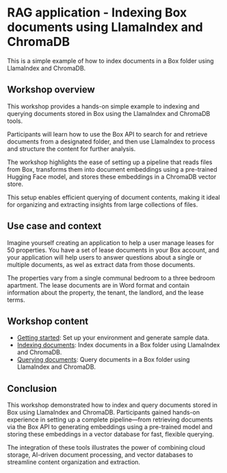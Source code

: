 # RAG application - Indexing Box documents using LlamaIndex and ChromaDB

This is a simple example of how to index documents in a Box folder using LlamaIndex and ChromaDB.

## Workshop overview

This workshop provides a hands-on simple example to indexing and querying documents stored in Box using the LlamaIndex and ChromaDB tools. 

Participants will learn how to use the Box API to search for and retrieve documents from a designated folder, and then use LlamaIndex to process and structure the content for further analysis. 

The workshop highlights the ease of setting up a pipeline that reads files from Box, transforms them into document embeddings using a pre-trained Hugging Face model, and stores these embeddings in a ChromaDB vector store. 

This setup enables efficient querying of document contents, making it ideal for organizing and extracting insights from large collections of files.

## Use case and context

Imagine yourself creating an application to help a user manage leases for 50 properties. You have a set of lease documents in your Box account, and your application will help users to answer questions about a single or multiple documents, as wel as extract data from those documents.

The properties vary from a single communal bedroom to a three bedroom apartment. The lease documents are in Word format and contain information about the property, the tenant, the landlord, and the lease terms.

## Workshop content

- [Getting started](getting-started.md): Set up your environment and generate sample data.
- [Indexing documents](indexing-documents.md): Index documents in a Box folder using LlamaIndex and ChromaDB.
- [Querying documents](querying-documents.md): Query documents in a Box folder using LlamaIndex and ChromaDB.

## Conclusion

This workshop demonstrated how to index and query documents stored in Box using LlamaIndex and ChromaDB. Participants gained hands-on experience in setting up a complete pipeline—from retrieving documents via the Box API to generating embeddings using a pre-trained model and storing these embeddings in a vector database for fast, flexible querying. 

The integration of these tools illustrates the power of combining cloud storage, AI-driven document processing, and vector databases to streamline content organization and extraction.
